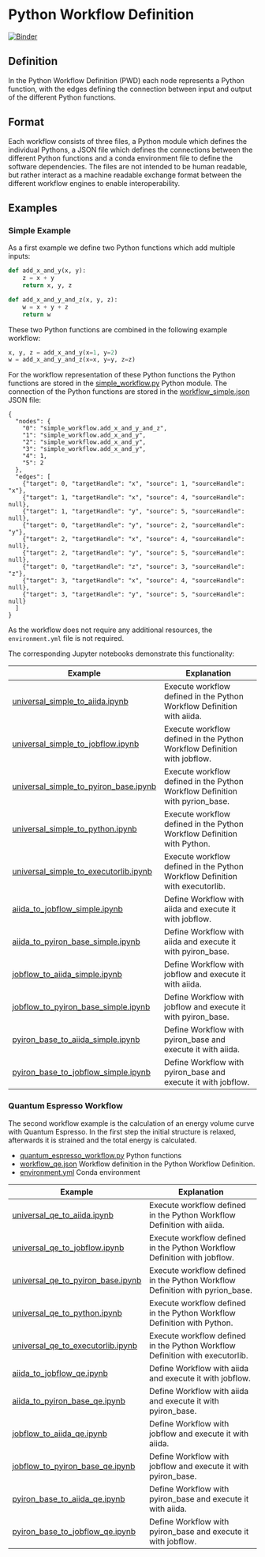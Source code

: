 # Python Workflow Definition
[![Binder](https://mybinder.org/badge_logo.svg)](https://mybinder.org/v2/gh/pyiron-dev/python-workflow-definition/HEAD)

## Definition
In the Python Workflow Definition (PWD) each node represents a Python function, with the edges defining the connection 
between input and output of the different Python functions. 

## Format
Each workflow consists of three files, a Python module which defines the individual Pythons, a JSON file which defines
the connections between the different Python functions and a conda environment file to define the software dependencies.
The files are not intended to be human readable, but rather interact as a machine readable exchange format between the 
different workflow engines to enable interoperability. 

## Examples
### Simple Example 
As a first example we define two Python functions which add multiple inputs: 
```python
def add_x_and_y(x, y):
    z = x + y
    return x, y, z

def add_x_and_y_and_z(x, y, z):
    w = x + y + z
    return w
```
These two Python functions are combined in the following example workflow:
```python
x, y, z = add_x_and_y(x=1, y=2)
w = add_x_and_y_and_z(x=x, y=y, z=z)
```
For the workflow representation of these Python functions the Python functions are stored in the [simple_workflow.py](simple_workflow.py)
Python module. The connection of the Python functions are stored in the [workflow_simple.json](workflow_simple.json) 
JSON file:
```
{
  "nodes": {
    "0": "simple_workflow.add_x_and_y_and_z",
    "1": "simple_workflow.add_x_and_y",
    "2": "simple_workflow.add_x_and_y",
    "3": "simple_workflow.add_x_and_y",
    "4": 1,
    "5": 2
  },
  "edges": [
    {"target": 0, "targetHandle": "x", "source": 1, "sourceHandle": "x"},
    {"target": 1, "targetHandle": "x", "source": 4, "sourceHandle": null},
    {"target": 1, "targetHandle": "y", "source": 5, "sourceHandle": null},
    {"target": 0, "targetHandle": "y", "source": 2, "sourceHandle": "y"},
    {"target": 2, "targetHandle": "x", "source": 4, "sourceHandle": null},
    {"target": 2, "targetHandle": "y", "source": 5, "sourceHandle": null},
    {"target": 0, "targetHandle": "z", "source": 3, "sourceHandle": "z"},
    {"target": 3, "targetHandle": "x", "source": 4, "sourceHandle": null},
    {"target": 3, "targetHandle": "y", "source": 5, "sourceHandle": null}
  ]
}
```
As the workflow does not require any additional resources, the `environment.yml` file is not required. 

The corresponding Jupyter notebooks demonstrate this functionality:

| Example                                                                        | Explanation                                                                  | 
|--------------------------------------------------------------------------------|------------------------------------------------------------------------------|
| [universal_simple_to_aiida.ipynb](universal_simple_to_aiida.ipynb)             | Execute workflow defined in the Python Workflow Definition with aiida.       |
| [universal_simple_to_jobflow.ipynb](universal_simple_to_jobflow.ipynb)         | Execute workflow defined in the Python Workflow Definition with jobflow.     |
| [universal_simple_to_pyiron_base.ipynb](universal_simple_to_pyiron_base.ipynb) | Execute workflow defined in the Python Workflow Definition with pyrion_base. |
| [universal_simple_to_python.ipynb](universal_simple_to_python.ipynb)           | Execute workflow defined in the Python Workflow Definition with Python.      |
| [universal_simple_to_executorlib.ipynb](universal_simple_to_executorlib.ipynb) | Execute workflow defined in the Python Workflow Definition with executorlib. |
| [aiida_to_jobflow_simple.ipynb](aiida_to_jobflow_simple.ipynb)                 | Define Workflow with aiida and execute it with jobflow.                      |
| [aiida_to_pyiron_base_simple.ipynb](aiida_to_pyiron_base_simple.ipynb)         | Define Workflow with aiida and execute it with pyiron_base.                  |
| [jobflow_to_aiida_simple.ipynb](jobflow_to_aiida_simple.ipynb)                 | Define Workflow with jobflow and execute it with aiida.                      |
| [jobflow_to_pyiron_base_simple.ipynb](jobflow_to_pyiron_base_simple.ipynb)     | Define Workflow with jobflow and execute it with pyiron_base.                |
| [pyiron_base_to_aiida_simple.ipynb](pyiron_base_to_aiida_simple.ipynb)         | Define Workflow with pyiron_base and execute it with aiida.                  |
| [pyiron_base_to_jobflow_simple.ipynb](pyiron_base_to_jobflow_simple.ipynb)     | Define Workflow with pyiron_base and execute it with jobflow.                |

### Quantum Espresso Workflow
The second workflow example is the calculation of an energy volume curve with Quantum Espresso. In the first step the 
initial structure is relaxed, afterwards it is strained and the total energy is calculated. 
* [quantum_espresso_workflow.py](quantum_espresso_workflow.py) Python functions 
* [workflow_qe.json](workflow_qe.json) Workflow definition in the Python Workflow Definition.
* [environment.yml](environment.yml) Conda environment

| Example                                                                | Explanation                                                                  | 
|------------------------------------------------------------------------|------------------------------------------------------------------------------|
| [universal_qe_to_aiida.ipynb](universal_qe_to_aiida.ipynb)             | Execute workflow defined in the Python Workflow Definition with aiida.       |
| [universal_qe_to_jobflow.ipynb](universal_qe_to_jobflow.ipynb)         | Execute workflow defined in the Python Workflow Definition with jobflow.     |
| [universal_qe_to_pyiron_base.ipynb](universal_qe_to_pyiron_base.ipynb) | Execute workflow defined in the Python Workflow Definition with pyrion_base. |
| [universal_qe_to_python.ipynb](universal_qe_to_python.ipynb)           | Execute workflow defined in the Python Workflow Definition with Python.      |
| [universal_qe_to_executorlib.ipynb](universal_qe_to_executorlib.ipynb) | Execute workflow defined in the Python Workflow Definition with executorlib. |
| [aiida_to_jobflow_qe.ipynb](aiida_to_jobflow_qe.ipynb)                 | Define Workflow with aiida and execute it with jobflow.                      |
| [aiida_to_pyiron_base_qe.ipynb](aiida_to_pyiron_base_qe.ipynb)         | Define Workflow with aiida and execute it with pyiron_base.                  |
| [jobflow_to_aiida_qe.ipynb](jobflow_to_aiida_qe.ipynb)                 | Define Workflow with jobflow and execute it with aiida.                      |
| [jobflow_to_pyiron_base_qe.ipynb](jobflow_to_pyiron_base_qe.ipynb)     | Define Workflow with jobflow and execute it with pyiron_base.                |
| [pyiron_base_to_aiida_qe.ipynb](pyiron_base_to_aiida_qe.ipynb)         | Define Workflow with pyiron_base and execute it with aiida.                  |
| [pyiron_base_to_jobflow_qe.ipynb](pyiron_base_to_jobflow_qe.ipynb)     | Define Workflow with pyiron_base and execute it with jobflow.                |
